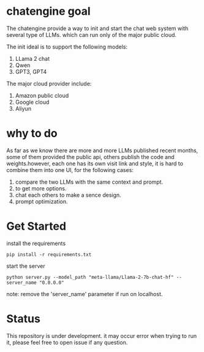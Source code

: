 # chatengine goal

The chatengine provide a way to init and start the chat web system with several type of LLMs. which can run only of the major public cloud.

The init ideal is to support the following models:

1. LLama 2 chat
2. Qwen
3. GPT3, GPT4


The major cloud provider include:

1. Amazon public cloud
2. Google cloud
3. Aliyun

# why to do

As far as we know there are more and more LLMs published recent months, some of them provided the public api, 
others publish the code and weights.however, each one has its own visit link and style, it is hard to combine 
them into one UI, for the following cases:

1. compare the two LLMs with the same context and prompt.
2. to get more options.
3. chat each others to make a sence design.
4. prompt optimization.


# Get Started

install the requirements

```
pip install -r requirements.txt

```

start the server

```
python server.py --model_path "meta-llama/Llama-2-7b-chat-hf" --server_name "0.0.0.0"
```

note: remove the 'server_name' parameter if run on localhost.


# Status


This repository is under development. it may occur error when trying to run it, please feel free to open issue if any question.

